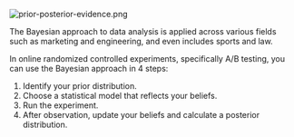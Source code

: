 ![prior-posterior-evidence.png](https://github.com/RaySoumyadeep/bayesian-ab-testing/assets/prior-posterior-evidence.png)

The Bayesian approach to data analysis is applied across various fields such as marketing and engineering, and even includes sports and law.

In online randomized controlled experiments, specifically A/B testing, you can use the Bayesian approach in 4 steps:

1. Identify your prior distribution.
2. Choose a statistical model that reflects your beliefs.
3. Run the experiment.
4. After observation, update your beliefs and calculate a posterior distribution.
